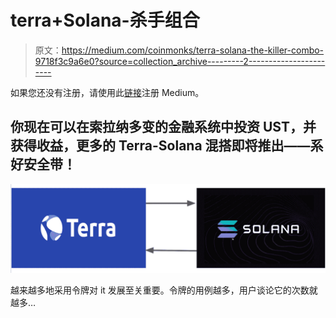 # terra+Solana-杀手组合

> 原文：<https://medium.com/coinmonks/terra-solana-the-killer-combo-9718f3c9a6e0?source=collection_archive---------2----------------------->

如果您还没有注册，请使用此[链接](https://theguywhowrites.medium.com/membership)注册 Medium。

## 你现在可以在索拉纳多变的金融系统中投资 UST，并获得收益，更多的 Terra-Solana 混搭即将推出——系好安全带！

![](img/44762dcfb3af2e86c9db504aa61612c2.png)

越来越多地采用令牌对 it 发展至关重要。令牌的用例越多，用户谈论它的次数就越多…